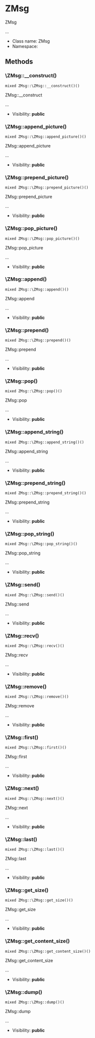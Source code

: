 ZMsg
===============

ZMsg

...


* Class name: ZMsg
* Namespace: 







Methods
-------


### \ZMsg::__construct()

```
mixed ZMsg::\ZMsg::__construct()()
```

ZMsg::__construct

...

* Visibility: **public**



### \ZMsg::append_picture()

```
mixed ZMsg::\ZMsg::append_picture()()
```

ZMsg::append_picture

...

* Visibility: **public**



### \ZMsg::prepend_picture()

```
mixed ZMsg::\ZMsg::prepend_picture()()
```

ZMsg::prepend_picture

...

* Visibility: **public**



### \ZMsg::pop_picture()

```
mixed ZMsg::\ZMsg::pop_picture()()
```

ZMsg::pop_picture

...

* Visibility: **public**



### \ZMsg::append()

```
mixed ZMsg::\ZMsg::append()()
```

ZMsg::append

...

* Visibility: **public**



### \ZMsg::prepend()

```
mixed ZMsg::\ZMsg::prepend()()
```

ZMsg::prepend

...

* Visibility: **public**



### \ZMsg::pop()

```
mixed ZMsg::\ZMsg::pop()()
```

ZMsg::pop

...

* Visibility: **public**



### \ZMsg::append_string()

```
mixed ZMsg::\ZMsg::append_string()()
```

ZMsg::append_string

...

* Visibility: **public**



### \ZMsg::prepend_string()

```
mixed ZMsg::\ZMsg::prepend_string()()
```

ZMsg::prepend_string

...

* Visibility: **public**



### \ZMsg::pop_string()

```
mixed ZMsg::\ZMsg::pop_string()()
```

ZMsg::pop_string

...

* Visibility: **public**



### \ZMsg::send()

```
mixed ZMsg::\ZMsg::send()()
```

ZMsg::send

...

* Visibility: **public**



### \ZMsg::recv()

```
mixed ZMsg::\ZMsg::recv()()
```

ZMsg::recv

...

* Visibility: **public**



### \ZMsg::remove()

```
mixed ZMsg::\ZMsg::remove()()
```

ZMsg::remove

...

* Visibility: **public**



### \ZMsg::first()

```
mixed ZMsg::\ZMsg::first()()
```

ZMsg::first

...

* Visibility: **public**



### \ZMsg::next()

```
mixed ZMsg::\ZMsg::next()()
```

ZMsg::next

...

* Visibility: **public**



### \ZMsg::last()

```
mixed ZMsg::\ZMsg::last()()
```

ZMsg::last

...

* Visibility: **public**



### \ZMsg::get_size()

```
mixed ZMsg::\ZMsg::get_size()()
```

ZMsg::get_size

...

* Visibility: **public**



### \ZMsg::get_content_size()

```
mixed ZMsg::\ZMsg::get_content_size()()
```

ZMsg::get_content_size

...

* Visibility: **public**



### \ZMsg::dump()

```
mixed ZMsg::\ZMsg::dump()()
```

ZMsg::dump

...

* Visibility: **public**



